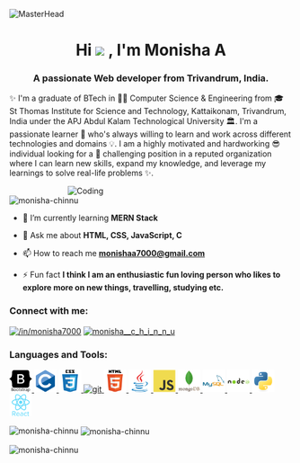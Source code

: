 ![MasterHead](https://r7q6w9z6.rocketcdn.me/career/wp-content/uploads/2020/03/giphy-7.gif)

<h1 align="center"> Hi <img width="40" src="https://camo.githubusercontent.com/e8e7b06ecf583bc040eb60e44eb5b8e0ecc5421320a92929ce21522dbc34c891/68747470733a2f2f6d656469612e67697068792e636f6d2f6d656469612f6876524a434c467a6361737252346961377a2f67697068792e676966"/> , I'm Monisha A</h1>
<h3 align="center">A passionate Web developer from Trivandrum, India.</h3>

<p>✨ I'm a graduate of BTech in 👩‍💻 Computer Science & Engineering from 🎓 St Thomas Institute for Science and Technology, Kattaikonam, Trivandrum, India under the APJ Abdul Kalam Technological University 🏛. I'm a passionate learner 📖 who's always willing to learn and work across different technologies and domains 💡. I am a highly motivated and hardworking 😎  individual looking for a 🏅 challenging position in a reputed organization where I can learn new skills, expand my knowledge, and leverage my learnings to solve real-life problems ✨.</p>

<img align="right" alt="Coding" width="400" src="https://i.pinimg.com/originals/e7/26/c7/e726c74ac081eed50feee1433d12c998.gif">

<p align="left"> <img src="https://komarev.com/ghpvc/?username=monisha-chinnu&label=Profile%20views&color=0e75b6&style=flat" alt="monisha-chinnu" /> </p>

- 🌱 I’m currently learning **MERN Stack**

- 💬 Ask me about **HTML, CSS, JavaScript, C**

- 📫 How to reach me **monishaa7000@gmail.com**

- ⚡ Fun fact **I think I am an enthusiastic fun loving person who likes to explore more on new things, travelling, studying etc.**

<h3 align="left">Connect with me:</h3>
<p align="left">
<a href="https://linkedin.com/in//in/monisha7000" target="blank"><img align="center" src="https://raw.githubusercontent.com/rahuldkjain/github-profile-readme-generator/master/src/images/icons/Social/linked-in-alt.svg" alt="/in/monisha7000" height="30" width="40" /></a>
<a href="https://instagram.com/monisha__c_h_i_n_n_u" target="blank"><img align="center" src="https://raw.githubusercontent.com/rahuldkjain/github-profile-readme-generator/master/src/images/icons/Social/instagram.svg" alt="monisha__c_h_i_n_n_u" height="30" width="40" /></a>
</p>

<h3 align="left">Languages and Tools:</h3>
<p align="left"> <a href="https://getbootstrap.com" target="_blank" rel="noreferrer"> <img src="https://raw.githubusercontent.com/devicons/devicon/master/icons/bootstrap/bootstrap-plain-wordmark.svg" alt="bootstrap" width="40" height="40"/> </a> <a href="https://www.cprogramming.com/" target="_blank" rel="noreferrer"> <img src="https://raw.githubusercontent.com/devicons/devicon/master/icons/c/c-original.svg" alt="c" width="40" height="40"/> </a> <a href="https://www.w3schools.com/css/" target="_blank" rel="noreferrer"> <img src="https://raw.githubusercontent.com/devicons/devicon/master/icons/css3/css3-original-wordmark.svg" alt="css3" width="40" height="40"/> </a> <a href="https://git-scm.com/" target="_blank" rel="noreferrer"> <img src="https://www.vectorlogo.zone/logos/git-scm/git-scm-icon.svg" alt="git" width="40" height="40"/> </a> <a href="https://www.w3.org/html/" target="_blank" rel="noreferrer"> <img src="https://raw.githubusercontent.com/devicons/devicon/master/icons/html5/html5-original-wordmark.svg" alt="html5" width="40" height="40"/> </a> <a href="https://www.java.com" target="_blank" rel="noreferrer"> <img src="https://raw.githubusercontent.com/devicons/devicon/master/icons/java/java-original.svg" alt="java" width="40" height="40"/> </a> <a href="https://developer.mozilla.org/en-US/docs/Web/JavaScript" target="_blank" rel="noreferrer"> <img src="https://raw.githubusercontent.com/devicons/devicon/master/icons/javascript/javascript-original.svg" alt="javascript" width="40" height="40"/> </a> <a href="https://www.mongodb.com/" target="_blank" rel="noreferrer"> <img src="https://raw.githubusercontent.com/devicons/devicon/master/icons/mongodb/mongodb-original-wordmark.svg" alt="mongodb" width="40" height="40"/> </a> <a href="https://www.mysql.com/" target="_blank" rel="noreferrer"> <img src="https://raw.githubusercontent.com/devicons/devicon/master/icons/mysql/mysql-original-wordmark.svg" alt="mysql" width="40" height="40"/> </a> <a href="https://nodejs.org" target="_blank" rel="noreferrer"> <img src="https://raw.githubusercontent.com/devicons/devicon/master/icons/nodejs/nodejs-original-wordmark.svg" alt="nodejs" width="40" height="40"/> </a> <a href="https://www.python.org" target="_blank" rel="noreferrer"> <img src="https://raw.githubusercontent.com/devicons/devicon/master/icons/python/python-original.svg" alt="python" width="40" height="40"/> </a> <a href="https://reactjs.org/" target="_blank" rel="noreferrer"> <img src="https://raw.githubusercontent.com/devicons/devicon/master/icons/react/react-original-wordmark.svg" alt="react" width="40" height="40"/> </a> </p>

<p><img align="left" src="https://github-readme-stats.vercel.app/api/top-langs?username=monisha-chinnu&show_icons=true&locale=en&layout=compact" alt="monisha-chinnu" /></p>

<p>&nbsp;<img align="center" src="https://github-readme-stats.vercel.app/api?username=monisha-chinnu&show_icons=true&locale=en" alt="monisha-chinnu" /></p>

<p><img align="center" src="https://github-readme-streak-stats.herokuapp.com/?user=monisha-chinnu&" alt="monisha-chinnu" /></p>

